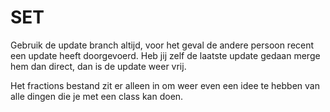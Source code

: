 # SET
Gebruik de update branch altijd, voor het geval de andere persoon recent een update heeft doorgevoerd. Heb jij zelf de laatste update gedaan merge hem dan direct, dan is de update weer vrij.

Het fractions bestand zit er alleen in om weer even een idee te hebben van alle dingen die je met een class kan doen.
